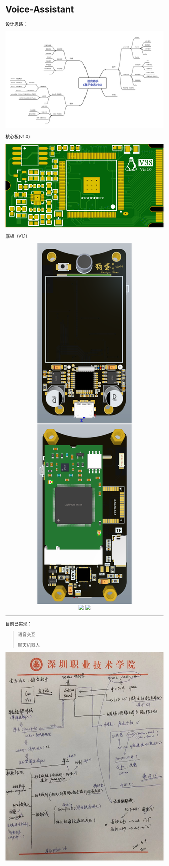 # Voice-Assistant

设计思路：

![voice_assistant](Image/voice_assistant.png)

核心板(v1.0)

![top_layer](Image/top_layer.png)

底板（v1.1）

<div align=center>
<img src="https://github.com/Theo-s-Open-Source-Project/Voice-Assistant/blob/main/Image/voice_assistant_top.png" width="300"/> <img src="https://github.com/Theo-s-Open-Source-Project/Voice-Assistant/blob/main/Image/voice_assistant_bottom.png" width="300"/>
</div>

<div align=center>
<img src="https://i0.hdslb.com/bfs/album/f01a21575fc66738c5c20ef0409abda3353ba04c.jpg@1554w.webp" width="300"/> <img src="https://i0.hdslb.com/bfs/album/7b73e7d1dc2c327cf33e7844af0aa82527e61167.jpg@1554w.webp" width="300"/>
</div>

------------------------------
目前已实现：

>语音交互
>
>聊天机器人

![构思](Image/构思.jpg)
